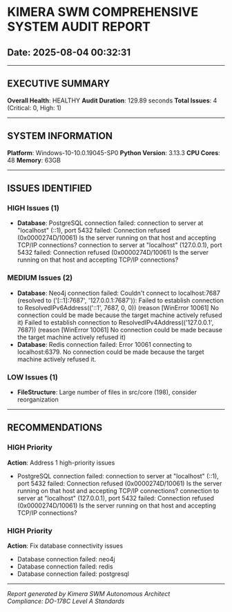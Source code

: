 # KIMERA SWM COMPREHENSIVE SYSTEM AUDIT REPORT
## Date: 2025-08-04 00:32:31

---

## EXECUTIVE SUMMARY

**Overall Health**: HEALTHY
**Audit Duration**: 129.89 seconds
**Total Issues**: 4 (Critical: 0, High: 1)

---

## SYSTEM INFORMATION

**Platform**: Windows-10-10.0.19045-SP0
**Python Version**: 3.13.3
**CPU Cores**: 48
**Memory**: 63GB

---

## ISSUES IDENTIFIED


### HIGH Issues (1)

- **Database**: PostgreSQL connection failed: connection to server at "localhost" (::1), port 5432 failed: Connection refused (0x0000274D/10061)
	Is the server running on that host and accepting TCP/IP connections?
connection to server at "localhost" (127.0.0.1), port 5432 failed: Connection refused (0x0000274D/10061)
	Is the server running on that host and accepting TCP/IP connections?


### MEDIUM Issues (2)

- **Database**: Neo4j connection failed: Couldn't connect to localhost:7687 (resolved to ('[::1]:7687', '127.0.0.1:7687')):
Failed to establish connection to ResolvedIPv6Address(('::1', 7687, 0, 0)) (reason [WinError 10061] No connection could be made because the target machine actively refused it)
Failed to establish connection to ResolvedIPv4Address(('127.0.0.1', 7687)) (reason [WinError 10061] No connection could be made because the target machine actively refused it)
- **Database**: Redis connection failed: Error 10061 connecting to localhost:6379. No connection could be made because the target machine actively refused it.

### LOW Issues (1)

- **FileStructure**: Large number of files in src/core (198), consider reorganization

---

## RECOMMENDATIONS

### HIGH Priority
**Action**: Address 1 high-priority issues

- PostgreSQL connection failed: connection to server at "localhost" (::1), port 5432 failed: Connection refused (0x0000274D/10061)
	Is the server running on that host and accepting TCP/IP connections?
connection to server at "localhost" (127.0.0.1), port 5432 failed: Connection refused (0x0000274D/10061)
	Is the server running on that host and accepting TCP/IP connections?


### HIGH Priority
**Action**: Fix database connectivity issues

- Database connection failed: neo4j
- Database connection failed: redis
- Database connection failed: postgresql


---

*Report generated by Kimera SWM Autonomous Architect*  
*Compliance: DO-178C Level A Standards*